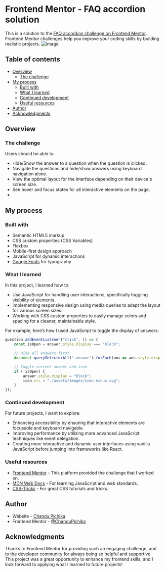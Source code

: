 # Frontend Mentor - FAQ accordion solution

This is a solution to the [FAQ accordion challenge on Frontend Mentor](https://www.frontendmentor.io/challenges/faq-accordion-wyfFdeBwBz). Frontend Mentor challenges help you improve your coding skills by building realistic projects.
![image](https://github.com/user-attachments/assets/f088c295-ebf7-47a1-92f7-cd45eb25c4da)

## Table of contents

- [Overview](#overview)
  - [The challenge](#the-challenge)
- [My process](#my-process)
  - [Built with](#built-with)
  - [What I learned](#what-i-learned)
  - [Continued development](#continued-development)
  - [Useful resources](#useful-resources)
- [Author](#author)
- [Acknowledgments](#acknowledgments)

## Overview

### The challenge

Users should be able to:

- Hide/Show the answer to a question when the question is clicked.
- Navigate the questions and hide/show answers using keyboard navigation alone.
- View the optimal layout for the interface depending on their device's screen size.
- See hover and focus states for all interactive elements on the page.
- 
## My process

### Built with

- Semantic HTML5 markup
- CSS custom properties (CSS Variables)
- Flexbox
- Mobile-first design approach
- JavaScript for dynamic interactions
- [Google Fonts](https://fonts.google.com/) for typography

### What I learned

In this project, I learned how to:

- Use JavaScript for handling user interactions, specifically toggling visibility of elements.
- Implementing responsive design using media queries to adapt the layout for various screen sizes.
- Working with CSS custom properties to easily manage colors and spacing for a cleaner, maintainable style.
  
For example, here’s how I used JavaScript to toggle the display of answers:

```javascript
question.addEventListener("click", () => {
    const isOpen = answer.style.display === "block";

    // Hide all answers first
    document.querySelectorAll(".answer").forEach(ans => ans.style.display = "none");

    // Toggle current answer and icon
    if (!isOpen) {
        answer.style.display = "block";
        icon.src = "./assets/images/icon-minus.svg";
    }
});
```

### Continued development

For future projects, I want to explore:

- Enhancing accessibility by ensuring that interactive elements are focusable and keyboard navigable.
- Improving performance by utilizing more advanced JavaScript techniques like event delegation.
- Creating more interactive and dynamic user interfaces using vanilla JavaScript before jumping into frameworks like React.

### Useful resources

- [Frontend Mentor](https://www.frontendmentor.io/) - This platform provided the challenge that I worked on.
- [MDN Web Docs](https://developer.mozilla.org/en-US/) - For learning JavaScript and web standards.
- [CSS-Tricks](https://css-tricks.com/) - For great CSS tutorials and tricks.

## Author

- Website - [Chandu Pichika]((https://pichikachandu.netlify.app/))
- Frontend Mentor - [@ChanduPichika](https://www.frontendmentor.io/profile/Pichikachandu)

## Acknowledgments

Thanks to Frontend Mentor for providing such an engaging challenge, and to the developer community for always being so helpful and supportive. This project was a great opportunity to enhance my frontend skills, and I look forward to applying what I learned to future projects!
